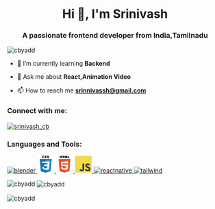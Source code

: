 <h1 align="center">Hi 👋, I'm Srinivash</h1>
<h3 align="center">A passionate frontend developer from India,Tamilnadu</h3>

<p align="left"> <img src="https://komarev.com/ghpvc/?username=cbyadd&label=Profile%20views&color=0e75b6&style=flat" alt="cbyadd" /> </p>

- 🌱 I’m currently learning **Backend**

- 💬 Ask me about **React,Animation Video**

- 📫 How to reach me **srinnivassh@gmail.com**

<h3 align="left">Connect with me:</h3>
<p align="left">
<a href="https://instagram.com/srinivash_cb" target="blank"><img align="center" src="https://raw.githubusercontent.com/rahuldkjain/github-profile-readme-generator/master/src/images/icons/Social/instagram.svg" alt="srinivash_cb" height="30" width="40" /></a>
</p>

<h3 align="left">Languages and Tools:</h3>
<p align="left"> <a href="https://www.blender.org/" target="_blank" rel="noreferrer"> <img src="https://download.blender.org/branding/community/blender_community_badge_white.svg" alt="blender" width="40" height="40"/> </a> <a href="https://www.w3schools.com/css/" target="_blank" rel="noreferrer"> <img src="https://raw.githubusercontent.com/devicons/devicon/master/icons/css3/css3-original-wordmark.svg" alt="css3" width="40" height="40"/> </a> <a href="https://www.w3.org/html/" target="_blank" rel="noreferrer"> <img src="https://raw.githubusercontent.com/devicons/devicon/master/icons/html5/html5-original-wordmark.svg" alt="html5" width="40" height="40"/> </a> <a href="https://developer.mozilla.org/en-US/docs/Web/JavaScript" target="_blank" rel="noreferrer"> <img src="https://raw.githubusercontent.com/devicons/devicon/master/icons/javascript/javascript-original.svg" alt="javascript" width="40" height="40"/> </a> <a href="https://reactnative.dev/" target="_blank" rel="noreferrer"> <img src="https://reactnative.dev/img/header_logo.svg" alt="reactnative" width="40" height="40"/> </a> <a href="https://tailwindcss.com/" target="_blank" rel="noreferrer"> <img src="https://www.vectorlogo.zone/logos/tailwindcss/tailwindcss-icon.svg" alt="tailwind" width="40" height="40"/> </a> </p>

<p><img align="left" src="https://github-readme-stats.vercel.app/api/top-langs?username=cbyadd&show_icons=true&locale=en&layout=compact" alt="cbyadd" /></p>

<p>&nbsp;<img align="center" src="https://github-readme-stats.vercel.app/api?username=cbyadd&show_icons=true&locale=en" alt="cbyadd" /></p>

<p><img align="center" src="https://github-readme-streak-stats.herokuapp.com/?user=cbyadd&" alt="cbyadd" /></p>

